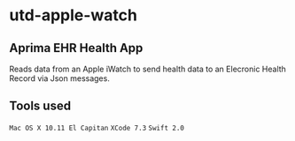 # utd-apple-watch

## Aprima EHR Health App
Reads data from an Apple iWatch to send health data to an Elecronic Health Record via Json messages.

## Tools used
``
Mac OS X 10.11 El Capitan
``
``
XCode 7.3
``
``
Swift 2.0
``
